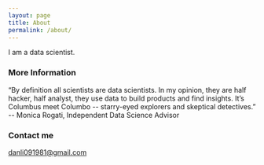 ```yaml
---
layout: page
title: About
permalink: /about/
---
```


I am a data scientist.

### More Information

“By definition all scientists are data scientists. In my opinion, they are half hacker, half analyst, they use data to build products and find insights. It’s Columbus meet Columbo -- starry-eyed explorers and skeptical detectives.” <br/>
-- Monica Rogati, Independent Data Science Advisor

### Contact me

[danli091981@gmail.com](mailto:danli091981@gmail.com)
